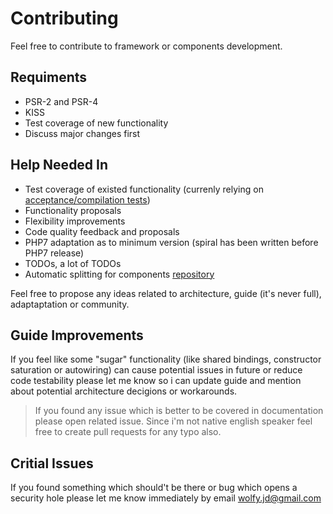 # Contributing
Feel free to contribute to framework or components development. 

## Requiments
* PSR-2 and PSR-4
* KISS
* Test coverage of new functionality
* Discuss major changes first

## Help Needed In
* Test coverage of existed functionality (currenly relying on [acceptance/compilation tests](https://travis-ci.org/spiral/application))
* Functionality proposals
* Flexibility improvements
* Code quality feedback and proposals
* PHP7 adaptation as to minimum version (spiral has been written before PHP7 release)
* TODOs, a lot of TODOs
* Automatic splitting for components [repository](https://github.com/spiral/components)

Feel free to propose any ideas related to architecture, guide (it's never full), adaptaptation or community.

## Guide Improvements
If you feel like some "sugar" functionality (like shared bindings, constructor saturation or autowiring) can cause potential issues in future or reduce code testability please let me know so i can update guide and mention about potential architecture decigions or workarounds.

> If you found any issue which is better to be covered in documentation please open related issue. Since i'm not native english speaker feel free to create pull requests for any typo also.

## Critial Issues
If you found something which should't be there or bug which opens a security hole please let me know immediately by email wolfy.jd@gmail.com
